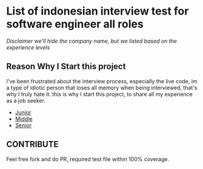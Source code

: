 # List of indonesian interview test for software engineer all roles
*Disclaimer we'll hide the company name, but we listed based on the experience levels*

## Reason Why I Start this project
I've been frustrated about the interview process, especially the live code, im a type of idiotic person that loses all memory when being interviewed, that's why I truly hate it. this is why I start this project, to share all my experience as a job seeker.

- [Junior](./junior)
- [Middle](./middle)
- [Senior](./senior)


## CONTRIBUTE
Feel free fork and do PR, required test file within 100% coverage.